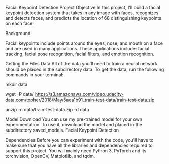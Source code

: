 Facial Keypoint Detection
Project Objective
In this project, I'll build a facial keypoint detection system that takes in any image with faces, recognizes and detects faces, and predicts the location of 68 distinguishing keypoints on each face!

Background:

Facial keypoints include points around the eyes, nose, and mouth on a face and are used in many applications. These applications include: facial tracking, facial pose recognition, facial filters, and emotion recognition.

Getting the Files
Data
All of the data you'll need to train a neural network should be placed in the subdirectory data. To get the data, run the following commands in your terminal:

mkdir data

wget -P data/ https://s3.amazonaws.com/video.udacity-data.com/topher/2018/May/5aea1b91_train-test-data/train-test-data.zip

unzip -n data/train-test-data.zip -d data

Model Download
You can use my pre-trained model for your own experimentation. To use it, download the model and placed in the subdirectory saved_models.
Facial Keypoint Detection

Dependencies
Before you can experiment with the code, you'll have to make sure that you have all the libraries and dependencies required to support this project. You will mainly need Python 3, PyTorch and its torchvision, OpenCV, Matplotlib, and tqdm.

